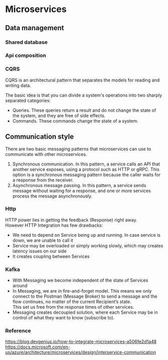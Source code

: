 # Microservices

## Data management

### Shared database

### Api composition

### CQRS

CQRS is an architectural pattern that separates the models for reading and writing data.  

The basic idea is that you can divide a system's operations into two sharply separated categories:  
- Queries. These queries return a result and do not change the state of the system, and they are free of side effects.
- Commands. These commands change the state of a system.

## Communication style

There are two basic messaging patterns that microservices can use to communicate with other microservices.  
1. Synchronous communication. In this pattern, a service calls an API that another service exposes, using a protocol such as HTTP or gRPC. This option is a synchronous messaging pattern because the caller waits for a response from the receiver.
2. Asynchronous message passing. In this pattern, a service sends message without waiting for a response, and one or more services process the message asynchronously.

### Http

HTTP power lies in getting the feedback (Response) right away.  
However HTTP Integration has few drawbacks:
- We need to depend on Service being up and running. In case service is down, we are unable to call it
- Service may be overloaded or simply working slowly, which may creates latency issues on our side
- It creates coupling between Services

### Kafka

- With Messaging we become independent of the state of Services around
- In Messaging, we are in fire-and-forget model. This means we only connect to the Postman (Message Broker) to send a message and the flow continues, no matter of the current Recipient’s state.  
This set us free from the response times of other services.
- Messaging creates decoupled solution, where each Service may be in control of what they want to know (subscribe to).

### Reference
https://blog.devgenius.io/how-to-integrate-microservices-a506fe2d1a48  
https://docs.microsoft.com/en-us/azure/architecture/microservices/design/interservice-communication
